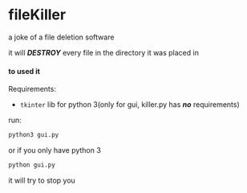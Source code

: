 # fileKiller

a joke of a file deletion software

it will ***DESTROY*** every file in the directory it was placed in

#### to used it

Requirements:
* `tkinter` lib for python 3(only for gui, killer.py has ***no*** requirements)

run:
```python
python3 gui.py
```
or if you only have python 3
```python
python gui.py
```

it will try to stop you